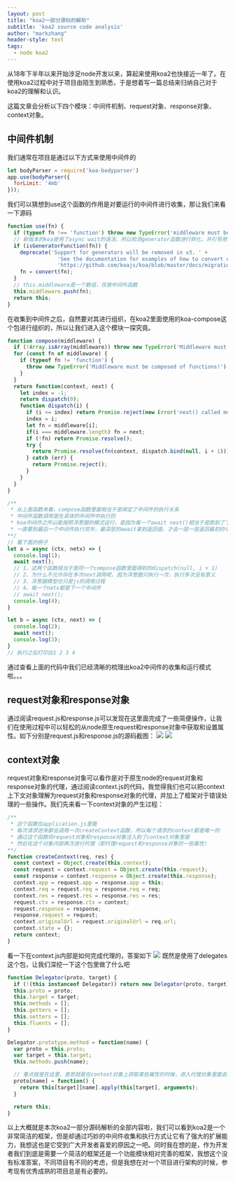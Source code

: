 ```yaml
---
layout: post
title: "koa2一部分源码的解析"
subtitle: 'koa2 source code analysis'
author: "markzhang"
header-style: text
tags:
  - node koa2
---
```


从18年下半年以来开始涉足node开发以来，算起来使用koa2也快接近一年了。在使用koa2过程中对于项目由陌生到熟悉，于是想着写一篇总结来归纳自己对于koa2的理解和认识。 

这篇文章会分析以下四个模块：中间件机制、request对象、response对象、context对象。

## 中间件机制
我们通常在项目是通过以下方式来使用中间件的
```javascript
let bodyParser = require('koa-bodyparser')
app.use(bodyParser({
  forLimit: '4mb'
}));
```
我们可以猜想到use这个函数的作用是对要运行的中间件进行收集，那让我们来看一下源码
```javascript
function use(fn) {
  if (typeof fn !== 'function') throw new TypeError('middleware must be a function!');
  // 新版本的koa使用了async wait的语法，所以检测generator函数进行转化，并引导用户使用新的语法
  if (isGeneratorFunction(fn)) {
    deprecate('Support for generators will be removed in v3. ' +
                'See the documentation for examples of how to convert old middleware ' +
                'https://github.com/koajs/koa/blob/master/docs/migration.md');
    fn = convert(fn);
  }
  // this.middleware是一个数组，存放中间件函数
  this.middleware.push(fn);
  return this;
}
```
在收集到中间件之后，自然要对其进行组织，在koa2里面使用的koa-compose这个包进行组织的，所以让我们进入这个模块一探究竟。
```javascript
function compose(middleware) {
  if (!Array.isArray(middleware)) throw new TypeError('Middleware must be an array!');
  for (const fn of middleware) {
    if (typeof fn != 'function') {
      throw new TypeError('Middleware must be composed of functions!');
    }
  }
  return function(context, next) {
    let index = -1;
    return dispatch(0);
    function dispatch(i) {
      if (i <= index) return Promise.reject(new Error('next() called multiple times'));
      index = i;
      let fn = middleware[i];
      if(i === middleware.length) fn = next;
      if (!fn) return Promise.resolve();
      try {
        return Promise.resolve(fn(context, dispatch.bind(null, i + 1)));
      } catch (err) {
        return Promise.reject();
      }
    }
  }
}

/**
 * 从上面函数来看，compose函数里面相当于是绑定了中间件的执行关系
 * 中间件函数调用是在具体的中间件中执行的
 * koa中间件之所以能按照洋葱圈的模式运行，是因为每一个await next()相当于是跑到了下一个中间件去执行代码
 * 一直要到最后一个中间件执行完毕，最深层的await拿到返回值，才会一层一层返回最初的中间件，有点类似于递归。
**/
// 看下面的例子
let a = async (ctx, netx) => {
  console.log(1);
  await next();
  // 1、这两个函数相当于是同一个compose函数里面得到的dispatch(null, i + 1)
  // 2、为什么不允许存在多次next调用呢，因为洋葱圈只执行一次，执行多次没有意义
  // 3、洋葱圈模型也只是js的调用过程
  // 4、每一个netx都是下一个中间件
  // await next();
  console.log(4);
}

let b = async (ctx, next) => {
  console.log(2);
  await next();
  console.log(3);
}
// 执行之后打印出1 2 3 4
```
通过查看上面的代码中我们已经清晰的梳理出koa2中间件的收集和运行模式啦。。。

## request对象和response对象
通过阅读request.js和response.js可以发现在这里面完成了一些简便操作，让我们在使用过程中可以轻松的从node原生request和response对象中获取和设置属性。如下分别是request.js和response.js的源码截图：
<img src="https://mark1145588963.github.io/openBlog/img/in-post/2019-05-20-koa2/request.png">
<img src="https://mark1145588963.github.io/openBlog/img/in-post/2019-05-20-koa2/response.png">

## context对象
request对象和response对象可以看作是对于原生node的request对象和response对象的代理，通过阅读context.js的代码，我觉得我们也可以把context上下文对象理解为request对象和response对象的代理，并加上了框架对于错误处理的一些操作。我们先来看一下context对象的产生过程：
```javascript
/**
 * 这个函数在application.js里面
 * 每次请求进来都会调用一次createContext函数，所以每个请求的context都是唯一的
 * 通过这个函数将request对象和response对象注入到了context对象里面
 * 然后在这个对象内部再次进行代理（即代理request和response对象的一些属性）
**/
function createContext(req, res) {
  const context = Object.create(this.context);
  const request = context.request = Object.create(this.request);
  const response = context.response = Object.create(this.response);
  context.app = request.app = response.app = this;
  context.req = request.req = response.req = req;
  context.res = request.res = response.res = res;
  request.ctx = response.ctx = context;
  request.response = response;
  response.request = request;
  context.originalUrl = request.originalUrl = req.url;
  context.state = {};
  return context;
}
```
看一下在context.js内部是如何完成代理的，答案如下
<img src="https://mark1145588963.github.io/openBlog/img/in-post/2019-05-20-koa2/context_delegate.png">
既然是使用了delegates这个包，让我们深挖一下这个包里做了什么吧
```javascript
function Delegator(proto, target) {
  if (!(this instanceof Delegator)) return new Delegator(proto, target);
  this.proto = proto;
  this.target = target;
  this.methods = [];
  this.getters = [];
  this.setters = [];
  this.fluents = [];
}

Delegator.prototype.method = function(name) {
  var proto = this.proto;
  var target = this.target;
  this.methods.push(name);

  // 重点就是在这里，意思就是在context对象上获取某些属性的时候，进入代理对象里面去获取相应的值
  proto[name] = function() {
    return this[target][name].apply(this[target], arguments);
  }

  return this;
}
```

以上大概就是本次koa2一部分源码解析的全部内容啦，我们可以看到koa2是一个非常简洁的框架，但是却通过巧妙的中间件收集和执行方式让它有了强大的扩展能力，我想这也是它受到广大开发者喜爱的原因之一吧。同时我在想的是，作为开发者我们到底是需要一个简洁的框架还是一个功能模块相对完善的框架，我想这个没有标准答案，不同项目有不同的考虑，但是我想在对一个项目进行架构的时候，参考现有优秀成熟的项目总是有必要的。